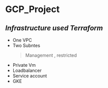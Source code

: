 # GCP_Project
## ***Infrastructure used Terraform***
- One VPC
- Two Subntes 
  > Management , restricted
- Private Vm
- Loadbalancer
- Service account 
- GKE
